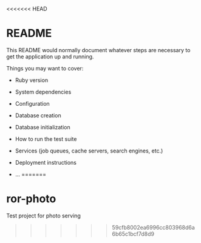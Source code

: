 <<<<<<< HEAD
# README

This README would normally document whatever steps are necessary to get the
application up and running.

Things you may want to cover:

* Ruby version

* System dependencies

* Configuration

* Database creation

* Database initialization

* How to run the test suite

* Services (job queues, cache servers, search engines, etc.)

* Deployment instructions

* ...
=======
# ror-photo
Test project for photo serving
>>>>>>> 59cfb8002ea6996cc803968d6a6b65c1bcf7d8d9
